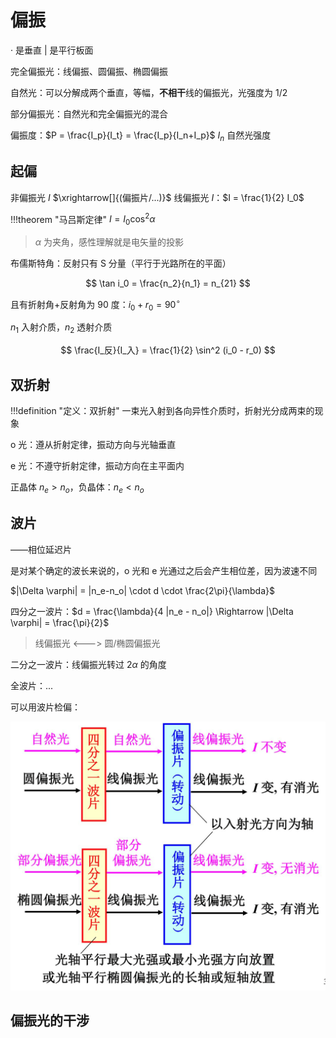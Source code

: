 # 偏振

· 是垂直 | 是平行板面 

完全偏振光：线偏振、圆偏振、椭圆偏振

自然光：可以分解成两个垂直，等幅，**不相干**线的偏振光，光强度为 1/2 

部分偏振光：自然光和完全偏振光的混合

偏振度：$P = \frac{I_p}{I_t} = \frac{I_p}{I_n+I_p}$ $I_n$ 自然光强度


## 起偏

非偏振光 $I$ $\xrightarrow[]{(偏振片/...)}$ 线偏振光 $I$：$I = \frac{1}{2} I_0$

!!!theorem "马吕斯定律"
    $I = I_0 \cos^2 \alpha$

> $\alpha$ 为夹角，感性理解就是电矢量的投影

布儒斯特角：反射只有 S 分量（平行于光路所在的平面）

$$
\tan i_0 = \frac{n_2}{n_1} = n_{21}
$$

且有折射角+反射角为 90 度：$i_0 + r_0 = 90 ^{\circ}$

$n_1$ 入射介质，$n_2$ 透射介质

$$
\frac{I_反}{I_入} = \frac{1}{2} \sin^2 (i_0 - r_0)
$$

## 双折射

!!!definition "定义：双折射"
    一束光入射到各向异性介质时，折射光分成两束的现象

o 光：遵从折射定律，振动方向与光轴垂直

e 光：不遵守折射定律，振动方向在主平面内

正晶体 $n_e > n_o$，负晶体：$n_e < n_o$

## 波片

——相位延迟片

是对某个确定的波长来说的，o 光和 e 光通过之后会产生相位差，因为波速不同

$|\Delta \varphi| = |n_e-n_o| \cdot d \cdot \frac{2\pi}{\lambda}$

四分之一波片：$d = \frac{\lambda}{4 |n_e - n_o|} \Rightarrow |\Delta \varphi| = \frac{\pi}{2}$

> 线偏振光 <---> 圆/椭圆偏振光

二分之一波片：线偏振光转过 $2 \alpha$ 的角度

全波片：...

可以用波片检偏：

![](24.assets/2022-06-07-13-42-26.png)

## 偏振光的干涉


